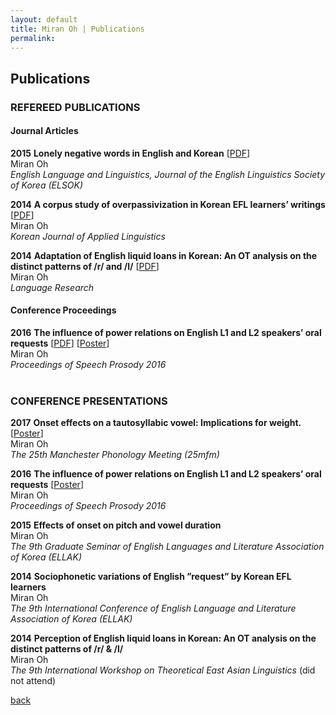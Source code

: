 ```yaml
---
layout: default
title: Miran Oh | Publications
permalink:
---
```

<body class="publications"></body>

## Publications

### REFEREED PUBLICATIONS 
#### Journal Articles

<span class="year">**2015**</span>
<span style="width: 85%;">**Lonely negative words in English and Korean** [[PDF](http://miranoh.github.io/uploads/MO_lonelynegatives.pdf)]  
Miran Oh  
_English Language and Linguistics, Journal of the English Linguistics Society of Korea (ELSOK)_ </span>

<span class="year">**2014**</span>
<span style="width: 85%;">**A corpus study of overpassivization in Korean EFL learners’ writings** [[PDF](http://miranoh.github.io/uploads/MO_overpassivization.pdf)]  
Miran Oh  
_Korean Journal of Applied Linguistics_</span>

<span class="year">**2014**</span>
<span style="width: 85%;">**Adaptation of English liquid loans in Korean: An OT analysis on the distinct patterns of /r/ and /l/** [[PDF](http://miranoh.github.io/uploads/MO_loanwordphon.pdf)]      
Miran Oh  
_Language Research_</span>

#### Conference Proceedings

<span class="year">**2016**</span>
<span style="width: 85%;">**The influence of power relations on English L1 and L2 speakers’ oral requests** [[PDF](http://miranoh.github.io/uploads/MO_powerrelations.pdf)] [[Poster](http://miranoh.github.io/uploads/MO_powerrelations_Poster.pdf)]    
Miran Oh  
_Proceedings of Speech Prosody 2016_</span><br><br>  
  
### CONFERENCE PRESENTATIONS

<span class="year">**2017**</span>
<span style="width: 85%;">**Onset effects on a tautosyllabic vowel: Implications for weight.** [[Poster](http://miranoh.github.io/uploads/MO_onseteffects_Poster.pdf)]  
Miran Oh  
_The 25th Manchester Phonology Meeting (25mfm)_</span>

<span class="year">**2016**</span>
<span style="width: 85%;">**The influence of power relations on English L1 and L2 speakers’ oral requests** [[Poster](http://miranoh.github.io/uploads/MO_powerrelations_Poster.pdf)]    
Miran Oh  
_Proceedings of Speech Prosody 2016_</span>

<span class="year">**2015**</span>
<span style="width: 85%;">**Effects of onset on pitch and vowel duration**  
Miran Oh  
_The 9th Graduate Seminar of English Languages and Literature Association of Korea (ELLAK)_</span>

<span class="year_long">**2014**</span>
<span style="width: 85%;">**Sociophonetic variations of English ”request” by Korean EFL learners**  
Miran Oh  
_The 9th International Conference of English Language and Literature Association of Korea (ELLAK)_</span>

<span class="year_long">**2014**</span>
<span style="width: 85%;">**Perception of English liquid loans in Korean: An OT analysis on the distinct patterns of /r/ & /l/**  
Miran Oh  
_The 9th International Workshop on Theoretical East Asian Linguistics_ (did not attend)</span>


[back](./)

